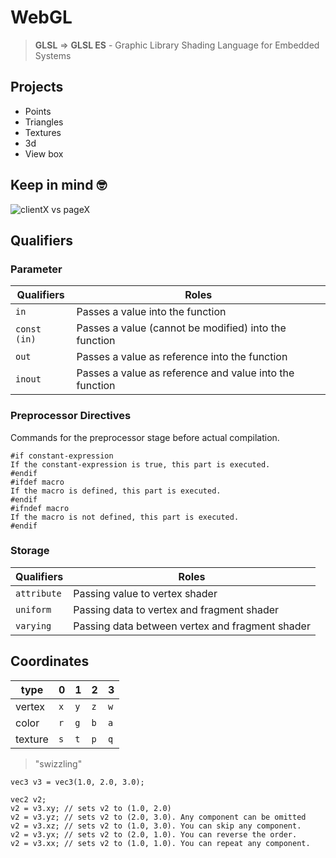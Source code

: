 # WebGL

> <b>GLSL</b> ⇒ <b>GLSL ES</b> - Graphic Library Shading Language for Embedded Systems

## Projects

- Points
- Triangles
- Textures
- 3d
- View box

## Keep in mind 🤓

![clientX vs pageX](https://i.stack.imgur.com/4C3no.png)

## Qualifiers

### Parameter

| Qualifiers   | Roles                                                   |
| ------------ | ------------------------------------------------------- |
| `in`         | Passes a value into the function                        |
| `const (in)` | Passes a value (cannot be modified) into the function   |
| `out`        | Passes a value as reference into the function           |
| `inout`      | Passes a value as reference and value into the function |

### Preprocessor Directives

Commands for the preprocessor stage before actual compilation.

```
#if constant-expression
If the constant-expression is true, this part is executed.
#endif
#ifdef macro
If the macro is defined, this part is executed.
#endif
#ifndef macro
If the macro is not defined, this part is executed.
#endif
```

### Storage

| Qualifiers  | Roles                                           |
| ----------- | ----------------------------------------------- |
| `attribute` | Passing value to vertex shader                  |
| `uniform`   | Passing data to vertex and fragment shader      |
| `varying`   | Passing data between vertex and fragment shader |

## Coordinates

| type    | 0   | 1   | 2   | 3   |
| ------- | --- | --- | --- | --- |
| vertex  | `x` | `y` | `z` | `w` |
| color   | `r` | `g` | `b` | `a` |
| texture | `s` | `t` | `p` | `q` |

> "swizzling"

```
vec3 v3 = vec3(1.0, 2.0, 3.0);

vec2 v2;
v2 = v3.xy; // sets v2 to (1.0, 2.0)
v2 = v3.yz; // sets v2 to (2.0, 3.0). Any component can be omitted
v2 = v3.xz; // sets v2 to (1.0, 3.0). You can skip any component.
v2 = v3.yx; // sets v2 to (2.0, 1.0). You can reverse the order.
v2 = v3.xx; // sets v2 to (1.0, 1.0). You can repeat any component.
```
